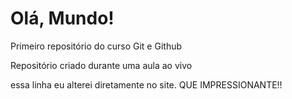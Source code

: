 # Olá, Mundo!
 Primeiro repositório do curso Git e Github

 Repositório criado durante uma aula ao vivo
 
essa linha eu alterei diretamente no site. QUE IMPRESSIONANTE!!
